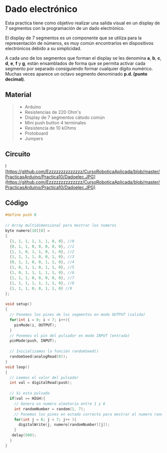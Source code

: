 # Dado electrónico

Esta practica tiene como objetivo realizar una salida visual en un display de 7 segmentos con la programación de un dado electrónico. 

El display de 7 segmentos es un componente que se utiliza para la representación de números, es muy común encontrarlos en dispositivos electrónicos debido a su simplicidad. 

A cada uno de los segmentos que forman el display se les denomina **a**, **b**, **c**, **d**, **e**, **f** y **g**, están ensamblados de forma que se permita activar cada segmento por separado consiguiendo formar cualquier dígito numérico. Muchas veces aparece un octavo segmento denominado **p.d. (punto decimal)**.

## Material
> - Arduino
> - Resistencias de 220 Ohm's
> - Display de 7 segmentos cátodo común
> - Mini push button 4 terminales
> - Resistencia de 10 kOhms
> - Protoboard
> - Jumpers

## Circuito
![https://github.com/Ezzzzzzzzzzzzzz/CursoRoboticaAplicada/blob/master/PracticasArduino/Practica10/Dadoelec.JPG](https://github.com/Ezzzzzzzzzzzzzz/CursoRoboticaAplicada/blob/master/PracticasArduino/Practica10/Dadoelec.JPG)

## Código
```c
#define push 8

// Array multidimensional para mostrar los numeros
byte numero[10][8] =
{
  {1, 1, 1, 1, 1, 1, 0, 0}, //0
  {0, 1, 1, 0, 0, 0, 0, 0}, //1
  {1, 1, 0, 1, 1, 0, 1, 0}, //2
  {1, 1, 1, 1, 0, 0, 1, 0}, //3
  {0, 1, 1, 0, 0, 1, 1, 0}, //4
  {1, 0, 1, 1, 0, 1, 1, 0}, //5
  {1, 0, 1, 1, 1, 1, 1, 0}, //6
  {1, 1, 1, 0, 0, 0, 0, 0}, //7
  {1, 1, 1, 1, 1, 1, 1, 0}, //8
  {1, 1, 1, 0, 0, 1, 1, 0} //9     
};

void setup()
{
  // Ponemos los pines de los segmentos en modo OUTPUT (salida)
  for(int i = 0; i < 7; i++){
    pinMode(i, OUTPUT);
  }
  // Ponemos el pin del pulsador en modo INPUT (entrada)
  pinMode(push, INPUT);
  
  // Inicializamos la función randomSeed()
  randomSeed(analogRead(0));
}
void loop()
{
  // Leemos el valor del pulsador
  int val = digitalRead(push);
  
  // Si esta pulsado
  if(val == HIGH){
    // Genera un numero aleatorio entre 1 y 6
    int randomNumber = random(1, 7);
    // Ponemos los pines en estado correcto para mostrar el numero randomNumber
    for(int j = 0; j < 7; j++ ){   
      digitalWrite(j, numero[randomNumber][j]);
    }
   delay(500); 
  }
}
```
<!--stackedit_data:
eyJoaXN0b3J5IjpbLTIzNzAzOTU3OSw4MDk5ODgxMzhdfQ==
-->